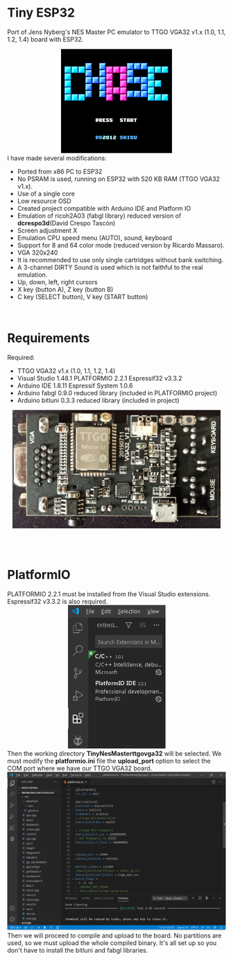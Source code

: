 # Tiny ESP32
Port of Jens Nyberg's NES Master PC emulator to TTGO VGA32 v1.x (1.0, 1.1, 1.2, 1.4) board with ESP32.
<br>
<center><img src='https://raw.githubusercontent.com/rpsubc8/ESP32TinyNesMaster/main/preview/previewNES.gif'></center>
I have made several modifications:
<ul>
 <li>Ported from x86 PC to ESP32</li>
 <li>No PSRAM is used, running on ESP32 with 520 KB RAM (TTGO VGA32 v1.x).</li> 
 <li>Use of a single core</li>
 <li>Low resource OSD</li>
 <li>Created project compatible with Arduino IDE and Platform IO</li>
 <li>Emulation of ricoh2A03 (fabgl library) reduced version of <b>dcrespo3d</b>(David Crespo Tascón)</li>
 <li>Screen adjustment X</li>
 <li>Emulation CPU speed menu (AUTO), sound, keyboard</li>
 <li>Support for 8 and 64 color mode (reduced version by Ricardo Massaro).</li>  
 <li>VGA 320x240</li>   
 <li>It is recommended to use only single cartridges without bank switching.</li>
 <li>A 3-channel DIRTY Sound is used which is not faithful to the real emulation.</li> 
 <li>Up, down, left, right cursors</li> 
 <li>X key (button A), Z key (button B)</li>
 <li>C key (SELECT button), V key (START button)</li>
</ul>

<br>
<h1>Requirements</h1>
Required:
 <ul>
  <li>TTGO VGA32 v1.x (1.0, 1.1, 1.2, 1.4)</li>
  <li>Visual Studio 1.48.1 PLATFORMIO 2.2.1 Espressif32 v3.3.2</li>
  <li>Arduino IDE 1.8.11 Espressif System 1.0.6</li>
  <li>Arduino fabgl 0.9.0 reduced library (included in PLATFORMIO project)</li>
  <li>Arduino bitluni 0.3.3 reduced library (included in project)</li>
 </ul>
<center><img src='https://raw.githubusercontent.com/rpsubc8/ESP32TinyNesMaster/main/preview/ttgovga32v12.jpg'></center> 

<br><br>
<h1>PlatformIO</h1>
PLATFORMIO 2.2.1 must be installed from the Visual Studio extensions. Espressif32 v3.3.2 is also required.
<center><img src='https://raw.githubusercontent.com/rpsubc8/ESP32TinyNesMaster/main/preview/previewPlatformIOinstall.gif'></center>
Then the working directory <b>TinyNesMasterttgovga32</b> will be selected.
We must modify the <b>platformio.ini</b> file the <b>upload_port</b> option to select the COM port where we have our TTGO VGA32 board.
<center><img src='https://raw.githubusercontent.com/rpsubc8/ESP32TinyNesMaster/main/preview/previewPlatformIO.gif'></center>
Then we will proceed to compile and upload to the board. No partitions are used, so we must upload the whole compiled binary.
It's all set up so you don't have to install the bitluni and fabgl libraries.
  
